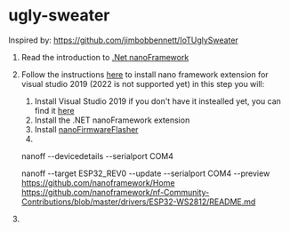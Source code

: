 # ugly-sweater

Inspired by: https://github.com/jimbobbennett/IoTUglySweater

1. Read the introduction to [.Net nanoFramework](https://docs.nanoframework.net/content/introduction/what-is-nanoframework.html)
1. Follow the instructions [here](https://docs.nanoframework.net/content/getting-started-guides/getting-started-managed.html) to install nano framework extension for visual studio 2019 (2022 is not supported yet) in this step you will:

    1. Install Visual Studio 2019 if you don't have it instealled yet, you can find it [here](https://visualstudio.microsoft.com/vs/)
    1. Install the .NET nanoFramework extension
    1. Install [nanoFirmwareFlasher](https://docs.nanoframework.net/content/getting-started-guides/getting-started-managed.html#uploading-the-firmware-to-the-board-using-nanofirmwareflasher)
    1. 
    nanoff --devicedetails --serialport COM4

    nanoff --target ESP32_REV0 --update --serialport COM4 --preview
    https://github.com/nanoframework/Home
    https://github.com/nanoframework/nf-Community-Contributions/blob/master/drivers/ESP32-WS2812/README.md
    

1. 

